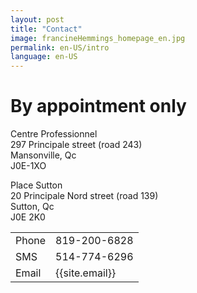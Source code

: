 ```yaml
---
layout: post
title: "Contact"
image: francineHemmings_homepage_en.jpg
permalink: en-US/intro
language: en-US
---
```

<h1>By appointment only</h1> 

Centre Professionnel<br/>
297 Principale street (road 243)<br/>
Mansonville, Qc<br/>
J0E-1XO<br/>

Place Sutton<br/>
20 Principale Nord street (road 139)<br/>
Sutton, Qc<br/>
J0E 2K0<br/>

<table>
    <tr>
        <td>Phone</td>
        <td>819-200-6828</td>
    </tr>
    <tr>
        <td>SMS</td>
        <td>514-774-6296</td>
    </tr>    
    <tr>
        <td>Email</td>
        <td>{{site.email}}</td>
    </tr>
</table>
